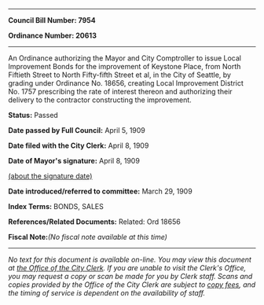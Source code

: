 

********

**Council Bill Number: 7954**
   
**Ordinance Number: 20613**
********

 An Ordinance authorizing the Mayor and City Comptroller to issue Local Improvement Bonds for the improvement of Keystone Place, from North Fiftieth Street to North Fifty-fifth Street et al, in the City of Seattle, by grading under Ordinance No. 18656, creating Local Improvement District No. 1757 prescribing the rate of interest thereon and authorizing their delivery to the contractor constructing the improvement.

**Status:** Passed
   
**Date passed by Full Council:** April 5, 1909
   
**Date filed with the City Clerk:** April 8, 1909
   
**Date of Mayor's signature:** April 8, 1909
   
[(about the signature date)](/~public/approvaldate.htm)
   
   
   
**Date introduced/referred to committee:** March 29, 1909
   
   
**Index Terms:** BONDS, SALES

**References/Related Documents:** Related: Ord 18656

**Fiscal Note:**_(No fiscal note available at this time)_
********

_No text for this document is available on-line. You may view this document at [the Office of the City Clerk](http://www.seattle.gov/leg/clerk/contactUs.htm). If you are unable to visit the Clerk's Office, you may request a copy or scan be made for you by Clerk staff. Scans and copies provided by the Office of the City Clerk are subject to [copy fees](http://clerk.seattle.gov/~public/clerkfees.htm), and the timing of service is dependent on the availability of staff._

